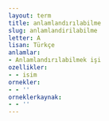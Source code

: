 ```yaml
---
layout: term
title: anlamlandırılabilme
slug: anlamlandirilabilme
letter: A
lisan: Türkçe
anlamlar:
- Anlamlandırılabilmek işi
ozellikler:
- - isim
ornekler:
- - ''
orneklerkaynak:
- - ''
---
```

